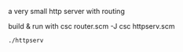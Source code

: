 a very small http server with routing

build & run with
	csc router.scm -J
	csc httpserv.scm

	./httpserv
